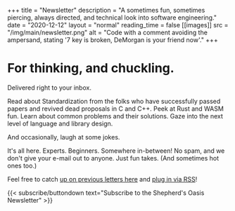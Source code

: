 +++
title = "Newsletter"
description = "A sometimes fun, sometimes piercing, always directed, and technical look into software engineering."
date = "2020-12-12"
layout = "normal"
reading_time = false
[[images]]
  src = "/img/main/newsletter.png"
  alt = "Code with a comment avoiding the ampersand, stating '7 key is broken, DeMorgan is your friend now'."
+++

# For thinking, and chuckling.

<div class="newsletter">
Delivered right to <span class="green">your inbox</span>.

Read about <span>Standardization</span> from the folks who have successfully passed papers and revived dead proposals in C and C++. Peek at <span class="orange">Rust</span> and <span class="yellow">WASM</span> fun. Learn about common problems and their solutions. Gaze into the <span class="green">next level</span> of language and library design.

And occasionally, <span class="green">laugh</span> at some jokes.

It's all here. Experts. Beginners. Somewhere in-between! No spam, and we don't give your e-mail out to anyone. Just fun takes. (And sometimes <span class="pink">hot</span> ones too.)

Feel free to catch [up on previous letters here](https://buttondown.email/Soasis/archive) and [plug in via RSS](https://buttondown.email/Soasis/rss)!
</div>

{{< subscribe/buttondown text="Subscribe to the Shepherd's Oasis Newsletter" >}}
